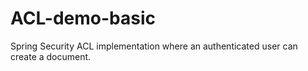 # ACL-demo-basic
Spring Security ACL implementation where an authenticated user can create a document. 
